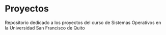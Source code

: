 # Proyectos
Repositorio dedicado a los proyectos del curso de Sistemas Operativos en la Universidad San Francisco de Quito
